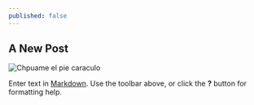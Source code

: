 ```yaml
---
published: false
---
```

## A New Post

![Chpuame el pie caraculo]({{site.baseurl}}/https://img2.freepng.es/20180326/gxq/kisspng-github-computer-icons-icon-design-github-5ab8a31e334e73.4114704215220498222102.jpg)

Enter text in [Markdown](http://daringfireball.net/projects/markdown/). Use the toolbar above, or click the **?** button for formatting help.
